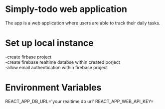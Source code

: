 # Simply-todo web application
The app is a web application where users are able to track their daily tasks. 

# Set up local instance
  -create firbase project <br/>
  -create firebase realtime databse within created porject <br/>
  -allow email authentication within firebase project <br/>
  
# Environment Variables
REACT_APP_DB_URL='your realtime db url'
REACT_APP_WEB_API_KEY=<your web api key>
